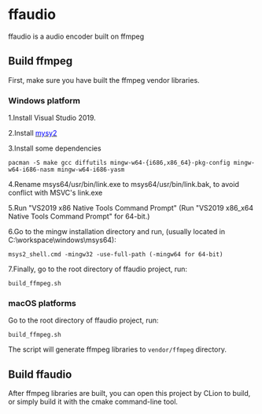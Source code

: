 # ffaudio

ffaudio is a audio encoder built on ffmpeg

## Build ffmpeg

First, make sure you have built the ffmpeg vendor libraries.

### Windows platform

1.Install Visual Studio 2019.

2.Install [<font color=blue>mysy2</font>](https://www.msys2.org/)

3.Install some dependencies

```
pacman -S make gcc diffutils mingw-w64-{i686,x86_64}-pkg-config mingw-w64-i686-nasm mingw-w64-i686-yasm
```

4.Rename msys64/usr/bin/link.exe to msys64/usr/bin/link.bak, to avoid conflict with MSVC's link.exe

5.Run "VS2019 x86 Native Tools Command Prompt" (Run "VS2019 x86_x64 Native Tools Command Prompt"
   for 64-bit.)

6.Go to the mingw installation directory and run, (usually located in C:\workspace\windows\msys64):

```
msys2_shell.cmd -mingw32 -use-full-path (-mingw64 for 64-bit)
```

7.Finally, go to the root directory of ffaudio project, run:

```
build_ffmpeg.sh
```
### macOS platforms

Go to the root directory of ffaudio project, run:

```
build_ffmpeg.sh
```

The script will generate ffmpeg libraries to `vendor/ffmpeg` directory.

## Build ffaudio

After ffmpeg libraries are built, you can open this project by CLion to build, or simply build it
with the cmake command-line tool.